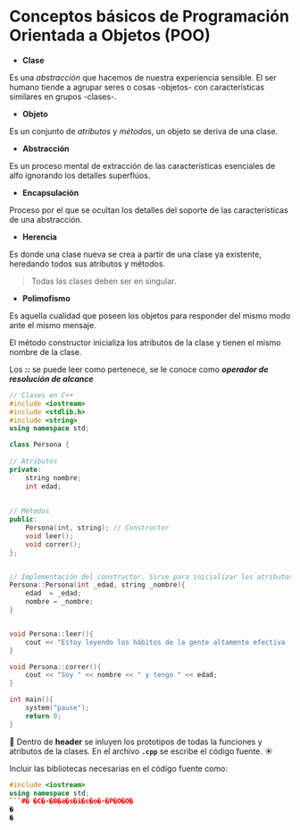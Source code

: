 # Conceptos básicos de Programación Orientada a Objetos (POO)

   - **Clase**

Es una _abstracción_ que hacemos de nuestra experiencia sensible. El ser humano tiende a agrupar seres o cosas -objetos- con características similares en grupos -clases-.

- **Objeto**

Es un conjunto de *atributos* y *métodos*, un objeto se deriva de una clase.

- **Abstracción**

Es un proceso mental de extracción de las características esenciales de alfo ignorando los detalles superflúos.

- **Encapsulación**

Proceso por el que se ocultan los detalles del soporte de las características de una abstracción.

- **Herencia**

Es donde una clase nueva se crea a partir de una clase ya existente, heredando todos sus atributos y métodos.

> Todas las clases deben ser en singular.

- **Polimofismo**

Es aquella cualidad que poseen los objetos para responder del mismo modo ante el mismo mensaje.

El método constructor inicializa los atributos de la clase y tienen el mismo nombre de la clase. 

Los *__::__* se puede leer como pertenece, se le conoce como _**operador de resolución de alcance**_

```cpp
// Clases en C++
#include <iostream>
#include <stdlib.h>
#include <string>
using namespace std;

class Persona {
	
// Atributos
private:
	string nombre;
	int edad;
	
	
// Métodos
public:
	Persona(int, string); // Constructor
	void leer();
	void correr();
};


// Implementación del constructor. Sirve para inicializar los atributos de la clase
Persona::Persona(int _edad, string _nombre){
	edad  = _edad;
	nombre = _nombre;
}


void Persona::leer(){
	cout << "Estoy leyendo los hábitos de la gente altamente efectiva (" << nombre << ")";	
}

void Persona::correr(){
	cout << "Soy " << nombre << " y tengo " << edad; 
}

int main(){
	system("pause");
	return 0;
}
```


:star2: Dentro de **header** se inluyen los prototipos de todas la funciones y atributos de la clases. En el archivo **`.cpp`** se escribe el código fuente. :sunny:

Incluir las bibliotecas necesarias en el código fuente como:

```cpp
#include <iostream>
using namespace std;
```#� �C�-�B�a�s�i�c�o�-�P�O�O�
�
�
